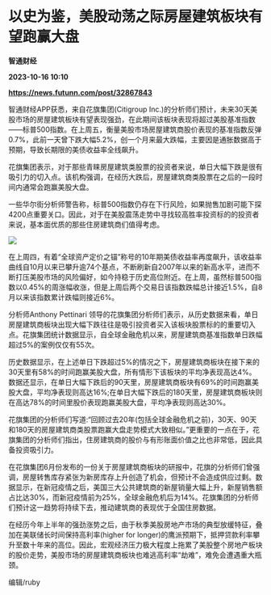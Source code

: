 # 以史为鉴，美股动荡之际房屋建筑板块有望跑赢大盘
**智通财经**

**2023-10-16 10:10**

**https://news.futunn.com/post/32867843**

智通财经APP获悉，来自花旗集团(Citigroup Inc.)的分析师们预计，未来30天美股市场的房屋建筑板块有望表现强劲，在此期间该板块表现将超过美股基准指数——标普500指数。在上周五，衡量美股市场房屋建筑商股价表现的基准指数反弹0.7%，此前一天曾下跌大幅5.2%，创一个月来最大跌幅，主要因是通胀数据高于预期，导致长期限的美债收益率全线飙升。

花旗集团表示，对于那些青睐房屋建筑类股票的投资者来说，单日大幅下跌是很有吸引力的切入点。该机构强调，在经历大跌后，房屋建筑商类股票在之后的一段时间内通常会跑赢美股大盘。

一些华尔街分析师警告称，标普500指数仍存在下行风险，如果抛售加剧可能下探4200点重要关口。因此，对于在美股震荡走势中寻找较高胜率投资标的的投资者来说，基本面优质的那些住房建筑商们值得考虑。

![](https://postimg.futunn.com/16974500812983213696510.jpeg)

在上周四，有着“全球资产定价之锚”称号的10年期美债收益率再度飙升，该收益率曲线自10月以来已攀升逾74个基点，不断刷新自2007年以来的新高水平，进而不断打压美股市场的风险偏好，如今持稳于历史高位附近。在上周，虽然标普500指数以0.45%的周涨幅收涨，但是上周后两个交易日该指数跌幅总计接近1.5%，自8月以来该指数累计跌幅则接近6%。

分析师Anthony Pettinari 领导的花旗集团分析师们表示，从历史数据来看，单日房屋建筑商板块出现大幅下跌往往是吸引投资者买入该板块股票标的的重要切入点。花旗集团统计数据显示，自全球金融危机以来，房屋建筑商基准指数单日跌幅超过5%的案例仅仅有55次。

历史数据显示，在上述单日下跌超过5%的情况之下，房屋建筑商板块在接下来的30天里有58%的时间跑赢美股大盘，所有情形下该板块的平均净表现高达4%。数据还显示，在单日大幅下跌后的90天里，房屋建筑商板块有69%的时间跑赢美股大盘，平均净表现则高达16%;在单日大幅下跌后的180天里，房屋建筑商板块则在高达78%的时间里股价表现跑赢美股大盘，平均净表现则高达30%。

花旗集团的分析师们写道:“回顾过去20年(包括全球金融危机之前)，30天、90天和180天的房屋建筑商类股票跑赢大盘走势模式大致相似。”更重要的一点在于，花旗集团的分析师们指出，住房建筑商的股价与有形账面价值之比也非常低，因此具备投资吸引力。

在花旗集团6月份发布的一份关于房屋建筑商板块的研报中，花旗的分析师们曾强调，房屋转售库存紧张为新房库存上升创造了机会，但预计不会造成供应过剩。数据显示，在新冠疫情之后，美国三大公共建筑商的新屋销量大幅上升，新屋销售额占比达30%，而新冠疫情前为25%，全球金融危机后为14%。花旗集团的分析师们预计这一趋势将持续下去，推动建筑商的表现优于全国住房数据。

在经历今年上半年的强劲涨势之后，由于秋季美股房地产市场的典型放缓特征，叠加在美联储长时间保持高利率(higher for longer)的鹰派预期下，抵押贷款利率攀升至数十年来的高位。因此，宏观经济压力极大程度上拖累了美股整个房地产板块的股价走势，美股市场的房屋建筑商板块也难逃高利率“劫难”，难免会遭遇重大瓶颈。

编辑/ruby